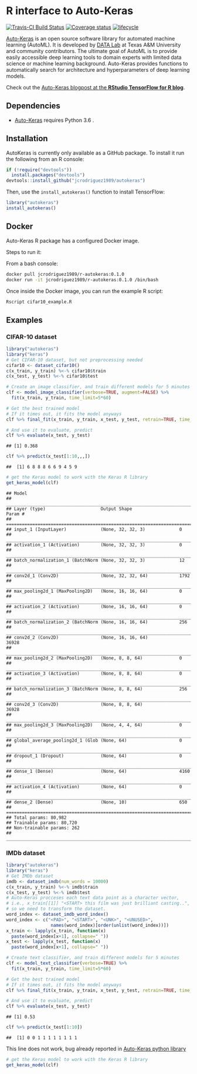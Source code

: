 R interface to Auto-Keras
================

[![Travis-CI Build
Status](https://travis-ci.org/jcrodriguez1989/autokeras.svg?branch=dev)](https://travis-ci.org/jcrodriguez1989/autokeras)
[![Coverage
status](https://codecov.io/gh/jcrodriguez1989/autokeras/branch/dev/graph/badge.svg)](https://codecov.io/gh/jcrodriguez1989/autokeras/branch/dev)
[![lifecycle](https://img.shields.io/badge/lifecycle-experimental-orange.svg)](https://www.tidyverse.org/lifecycle/#experimental)

[Auto-Keras](https://autokeras.com/) is an open source software library
for automated machine learning (AutoML). It is developed by [DATA
Lab](http://faculty.cs.tamu.edu/xiahu/index.html) at Texas A\&M
University and community contributors. The ultimate goal of AutoML is to
provide easily accessible deep learning tools to domain experts with
limited data science or machine learning background. Auto-Keras provides
functions to automatically search for architecture and hyperparameters
of deep learning models.

Check out the [Auto-Keras blogpost at the **RStudio TensorFlow for R
blog**](https://blogs.rstudio.com/tensorflow/posts/2019-04-16-autokeras/).

## Dependencies

  - [Auto-Keras](https://autokeras.com/) requires Python 3.6 .

## Installation

AutoKeras is currently only available as a GitHub package. To install it
run the following from an R console:

``` r
if (!require("devtools"))
  install.packages("devtools")
devtools::install_github("jcrodriguez1989/autokeras")
```

Then, use the `install_autokeras()` function to install TensorFlow:

``` r
library("autokeras")
install_autokeras()
```

## Docker

Auto-Keras R package has a configured Docker image.

Steps to run it:

From a bash console:

``` bash
docker pull jcrodriguez1989/r-autokeras:0.1.0
docker run -it jcrodriguez1989/r-autokeras:0.1.0 /bin/bash
```

Once inside the Docker image, you can run the example R script:

``` bash
Rscript cifar10_example.R
```

## Examples

### CIFAR-10 dataset

``` r
library("autokeras")
library("keras")
# Get CIFAR-10 dataset, but not preprocessing needed
cifar10 <- dataset_cifar10()
c(x_train, y_train) %<-% cifar10$train
c(x_test, y_test) %<-% cifar10$test
```

``` r
# Create an image classifier, and train different models for 5 minutes
clf <- model_image_classifier(verbose=TRUE, augment=FALSE) %>% 
  fit(x_train, y_train, time_limit=5*60)
```

``` r
# Get the best trained model
# If it times out, it fits the model anyways
clf %>% final_fit(x_train, y_train, x_test, y_test, retrain=TRUE, time_limit=60)
```

``` r
# And use it to evaluate, predict
clf %>% evaluate(x_test, y_test)
```

    ## [1] 0.368

``` r
clf %>% predict(x_test[1:10,,,])
```

    ##  [1] 6 8 8 8 6 6 9 4 5 9

``` r
# get the Keras model to work with the Keras R library
get_keras_model(clf)
```

    ## Model
    ## ___________________________________________________________________________
    ## Layer (type)                     Output Shape                  Param #     
    ## ===========================================================================
    ## input_1 (InputLayer)             (None, 32, 32, 3)             0           
    ## ___________________________________________________________________________
    ## activation_1 (Activation)        (None, 32, 32, 3)             0           
    ## ___________________________________________________________________________
    ## batch_normalization_1 (BatchNorm (None, 32, 32, 3)             12          
    ## ___________________________________________________________________________
    ## conv2d_1 (Conv2D)                (None, 32, 32, 64)            1792        
    ## ___________________________________________________________________________
    ## max_pooling2d_1 (MaxPooling2D)   (None, 16, 16, 64)            0           
    ## ___________________________________________________________________________
    ## activation_2 (Activation)        (None, 16, 16, 64)            0           
    ## ___________________________________________________________________________
    ## batch_normalization_2 (BatchNorm (None, 16, 16, 64)            256         
    ## ___________________________________________________________________________
    ## conv2d_2 (Conv2D)                (None, 16, 16, 64)            36928       
    ## ___________________________________________________________________________
    ## max_pooling2d_2 (MaxPooling2D)   (None, 8, 8, 64)              0           
    ## ___________________________________________________________________________
    ## activation_3 (Activation)        (None, 8, 8, 64)              0           
    ## ___________________________________________________________________________
    ## batch_normalization_3 (BatchNorm (None, 8, 8, 64)              256         
    ## ___________________________________________________________________________
    ## conv2d_3 (Conv2D)                (None, 8, 8, 64)              36928       
    ## ___________________________________________________________________________
    ## max_pooling2d_3 (MaxPooling2D)   (None, 4, 4, 64)              0           
    ## ___________________________________________________________________________
    ## global_average_pooling2d_1 (Glob (None, 64)                    0           
    ## ___________________________________________________________________________
    ## dropout_1 (Dropout)              (None, 64)                    0           
    ## ___________________________________________________________________________
    ## dense_1 (Dense)                  (None, 64)                    4160        
    ## ___________________________________________________________________________
    ## activation_4 (Activation)        (None, 64)                    0           
    ## ___________________________________________________________________________
    ## dense_2 (Dense)                  (None, 10)                    650         
    ## ===========================================================================
    ## Total params: 80,982
    ## Trainable params: 80,720
    ## Non-trainable params: 262
    ## ___________________________________________________________________________

### IMDb dataset

``` r
library("autokeras")
library("keras")
# Get IMDb dataset
imdb <- dataset_imdb(num_words = 10000)
c(x_train, y_train) %<-% imdb$train
c(x_test, y_test) %<-% imdb$test
# Auto-Keras procceses each text data point as a character vector,
# i.e., x_train[[1]] "<START> this film was just brilliant casting..",
# so we need to transform the dataset.
word_index <- dataset_imdb_word_index()
word_index <- c("<PAD>", "<START>", "<UNK>", "<UNUSED>",
                 names(word_index)[order(unlist(word_index))])
x_train <- lapply(x_train, function(x)
  paste(word_index[x+1], collapse=" "))
x_test <- lapply(x_test, function(x)
  paste(word_index[x+1], collapse=" "))
```

``` r
# Create text classifier, and train different models for 5 minutes
clf <- model_text_classifier(verbose=TRUE) %>%
  fit(x_train, y_train, time_limit=5*60)
```

``` r
# Get the best trained model
# If it times out, it fits the model anyways
clf %>% final_fit(x_train, y_train, x_test, y_test, retrain=TRUE, time_limit=60)
```

``` r
# And use it to evaluate, predict
clf %>% evaluate(x_test, y_test)
```

    ## [1] 0.53

``` r
clf %>% predict(x_test[1:10])
```

    ##  [1] 0 0 1 1 1 1 1 1 1 1

This line does not work, bug already reported in [Auto-Keras python
library](https://github.com/keras-team/autokeras/issues/394)

``` r
# get the Keras model to work with the Keras R library
get_keras_model(clf)
```
